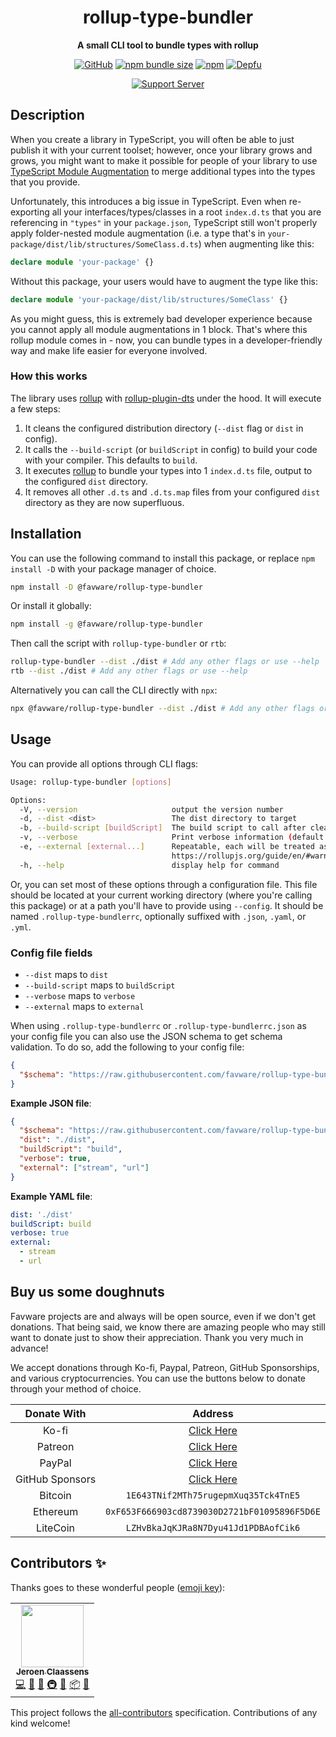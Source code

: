 <div align="center">

# rollup-type-bundler

**A small CLI tool to bundle types with rollup**

[![GitHub](https://img.shields.io/github/license/favware/rollup-type-bundler)](https://github.com/favware/rollup-type-bundler/blob/main/LICENSE)
[![npm bundle size](https://img.shields.io/bundlephobia/min/@favware/rollup-type-bundler?logo=webpack&style=flat-square)](https://bundlephobia.com/result?p=@favware/rollup-type-bundler)
[![npm](https://img.shields.io/npm/v/@favware/rollup-type-bundler?color=crimson&logo=npm)](https://www.npmjs.com/package/@favware/rollup-type-bundler)
[![Depfu](https://badges.depfu.com/badges/97d09026f35f8886a8bca2e8c7caa533/count.svg)](https://depfu.com/github/favware/rollup-type-bundler?project_id=28226)

[![Support Server](https://discord.com/api/guilds/512303595966824458/embed.png?style=banner2)](https://join.favware.tech)

</div>

## Description

When you create a library in TypeScript, you will often be able to just publish
it with your current toolset; however, once your library grows and grows, you
might want to make it possible for people of your library to use [TypeScript
Module Augmentation][tma] to merge additional types into the types that you
provide.

Unfortunately, this introduces a big issue in TypeScript. Even when
re-exporting all your interfaces/types/classes in a root `index.d.ts` that you
are referencing in `"types"` in your `package.json`, TypeScript still won't
properly apply folder-nested module augmentation (i.e. a type that's in
`your-package/dist/lib/structures/SomeClass.d.ts`) when augmenting like this:

```ts
declare module 'your-package' {}
```

Without this package, your users would have to augment the type like this:

```ts
declare module 'your-package/dist/lib/structures/SomeClass' {}
```

As you might guess, this is extremely bad developer experience because you
cannot apply all module augmentations in 1 block. That's where this rollup
module comes in - now, you can bundle types in a developer-friendly way and
make life easier for everyone involved.

[tma]: https://www.typescriptlang.org/docs/handbook/declaration-merging.html

### How this works

The library uses [rollup] with [rollup-plugin-dts] under the hood. It will
execute a few steps:

1. It cleans the configured distribution directory (`--dist` flag or `dist` in
   config).
2. It calls the `--build-script` (or `buildScript` in config) to build your code
   with your compiler. This defaults to `build`.
3. It executes [rollup] to bundle your types into 1 `index.d.ts` file, output to
   the configured `dist` directory.
4. It removes all other `.d.ts` and `.d.ts.map` files from your configured
   `dist` directory as they are now superfluous.

[rollup]: https://www.npmjs.com/package/rollup
[rollup-plugin-dts]: https://www.npmjs.com/package/rollup-plugin-dts

## Installation

You can use the following command to install this package, or replace
`npm install -D` with your package manager of choice.

```sh
npm install -D @favware/rollup-type-bundler
```

Or install it globally:

```sh
npm install -g @favware/rollup-type-bundler
```

Then call the script with `rollup-type-bundler` or `rtb`:

```sh
rollup-type-bundler --dist ./dist # Add any other flags or use --help
rtb --dist ./dist # Add any other flags or use --help
```

Alternatively you can call the CLI directly with `npx`:

```sh
npx @favware/rollup-type-bundler --dist ./dist # Add any other flags or use --help
```

## Usage

You can provide all options through CLI flags:

```sh
Usage: rollup-type-bundler [options]

Options:
  -V, --version                     output the version number
  -d, --dist <dist>                 The dist directory to target
  -b, --build-script [buildScript]  The build script to call after cleaning your dist directory (default: "build")
  -v, --verbose                     Print verbose information (default: false)
  -e, --external [external...]      Repeatable, each will be treated as a new entry. Library or libraries to treat as external in Rollup (see:
                                    https://rollupjs.org/guide/en/#warning-treating-module-as-external-dependency) (default: [])
  -h, --help                        display help for command
```

Or, you can set most of these options through a configuration file. This
file should be located at your current working directory (where you're
calling this package) or at a path you'll have to provide using
`--config`. It should be named `.rollup-type-bundlerrc`, optionally
suffixed with `.json`, `.yaml`, or `.yml`.

### Config file fields

- `--dist` maps to `dist`
- `--build-script` maps to `buildScript`
- `--verbose` maps to `verbose`
- `--external` maps to `external`

When using `.rollup-type-bundlerrc` or `.rollup-type-bundlerrc.json` as
your config file you can also use the JSON schema to get schema
validation. To do so, add the following to your config file:

```json
{
  "$schema": "https://raw.githubusercontent.com/favware/rollup-type-bundler/main/assets/rollup-type-bundler.schema.json"
}
```

**Example JSON file**:

```json
{
  "$schema": "https://raw.githubusercontent.com/favware/rollup-type-bundler/main/assets/rollup-type-bundler.schema.json",
  "dist": "./dist",
  "buildScript": "build",
  "verbose": true,
  "external": ["stream", "url"]
}
```

**Example YAML file**:

```yaml
dist: './dist'
buildScript: build
verbose: true
external:
  - stream
  - url
```

## Buy us some doughnuts

Favware projects are and always will be open source, even if we don't get
donations. That being said, we know there are amazing people who may still
want to donate just to show their appreciation. Thank you very much in
advance!

We accept donations through Ko-fi, Paypal, Patreon, GitHub Sponsorships,
and various cryptocurrencies. You can use the buttons below to donate
through your method of choice.

|   Donate With   |                      Address                      |
| :-------------: | :-----------------------------------------------: |
|      Ko-fi      |  [Click Here](https://donate.favware.tech/kofi)   |
|     Patreon     | [Click Here](https://donate.favware.tech/patreon) |
|     PayPal      | [Click Here](https://donate.favware.tech/paypal)  |
| GitHub Sponsors |  [Click Here](https://github.com/sponsors/Favna)  |
|     Bitcoin     |       `1E643TNif2MTh75rugepmXuq35Tck4TnE5`        |
|    Ethereum     |   `0xF653F666903cd8739030D2721bF01095896F5D6E`    |
|    LiteCoin     |       `LZHvBkaJqKJRa8N7Dyu41Jd1PDBAofCik6`        |

## Contributors ✨

Thanks goes to these wonderful people ([emoji key](https://allcontributors.org/docs/en/emoji-key)):

<!-- ALL-CONTRIBUTORS-LIST:START - Do not remove or modify this section -->
<!-- prettier-ignore-start -->
<!-- markdownlint-disable -->
<table>
  <tr>
    <td align="center"><a href="https://favware.tech/"><img src="https://avatars3.githubusercontent.com/u/4019718?v=4?s=100" width="100px;" alt=""/><br /><sub><b>Jeroen Claassens</b></sub></a><br /><a href="https://github.com/favware/rollup-type-bundler/commits?author=Favna" title="Code">💻</a> <a href="#design-Favna" title="Design">🎨</a> <a href="#ideas-Favna" title="Ideas, Planning, & Feedback">🤔</a> <a href="#infra-Favna" title="Infrastructure (Hosting, Build-Tools, etc)">🚇</a> <a href="#maintenance-Favna" title="Maintenance">🚧</a> <a href="#platform-Favna" title="Packaging/porting to new platform">📦</a> <a href="#projectManagement-Favna" title="Project Management">📆</a></td>
  </tr>
</table>

<!-- markdownlint-restore -->
<!-- prettier-ignore-end -->

<!-- ALL-CONTRIBUTORS-LIST:END -->

This project follows the [all-contributors](https://github.com/all-contributors/all-contributors) specification. Contributions of any kind welcome!

